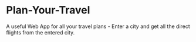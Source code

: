 # Plan-Your-Travel
A useful Web App for all your travel plans - Enter a city and get all the direct flights from the entered city.
